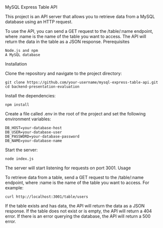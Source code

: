 MySQL Express Table API

This project is an API server that allows you to retrieve data from a MySQL database using an HTTP request.

To use the API, you can send a GET request to the /table/:name endpoint, where :name is the name of the table you want to access. The API will return the data in the table as a JSON response.
Prerequisites

    Node.js and npm
    A MySQL database

Installation

Clone the repository and navigate to the project directory:

    git clone https://github.com/your-username/mysql-express-table-api.git
    cd backend-presentation-evaluation

Install the dependencies:

    npm install

Create a file called .env in the root of the project and set the following environment variables:

    DB_HOST=your-database-host
    DB_USER=your-database-user
    DB_PASSWORD=your-database-password
    DB_NAME=your-database-name

Start the server:

    node index.js

The server will start listening for requests on port 3001.
Usage

To retrieve data from a table, send a GET request to the /table/:name endpoint, where :name is the name of the table you want to access. For example:

    curl http://localhost:3001/table/users

If the table exists and has data, the API will return the data as a JSON response. If the table does not exist or is empty, the API will return a 404 error. If there is an error querying the database, the API will return a 500 error.